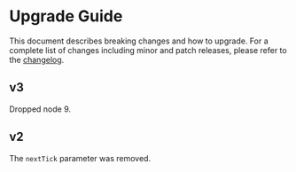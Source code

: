# Upgrade Guide

This document describes breaking changes and how to upgrade. For a complete list of changes including minor and patch releases, please refer to the [changelog](CHANGELOG.md).

## v3

Dropped node 9.

## v2

The `nextTick` parameter was removed.

